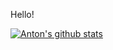 
Hello!


[![Anton's github stats](https://github-readme-stats.vercel.app/api?username=AntonProLysenko&count_private=true&show_icons=true&theme=radical&hide_rank=false)](https://github.com/anuraghazra/github-readme-stats)
